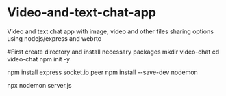 # Video-and-text-chat-app
Video and text chat app with image,
video and other files sharing options 
using nodejs/express and webrtc

#First create directory and install necessary packages
mkdir video-chat
cd video-chat
npm init -y


npm install express socket.io peer
npm install --save-dev nodemon

npx nodemon server.js
